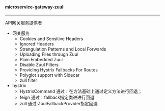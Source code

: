#### microservice-gateway-zuul
-------------------

API网关服务提供者
* 网关服务
    * Cookies and Sensitive Headers
    * Ignored Headers
    * Strangulation Patterns and Local Forwards
    * Uploading Files through Zuul
    * Plain Embedded Zuul
    * Disable Zuul Filters
    * Providing Hystrix Fallbacks For Routes
    * Polyglot support with Sidecar
    * zull filter
* hystrix
    * HystrixCommand 通过：在方法基础上通过定义方法进行回退；
    * feign 通过：fallback指定类进进行回退
    * zull 通过:ZuulFallbackProvider指定回退